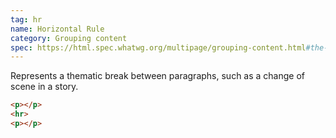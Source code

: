 ```yaml
---
tag: hr
name: Horizontal Rule
category: Grouping content
spec: https://html.spec.whatwg.org/multipage/grouping-content.html#the-hr-element
---
```


Represents a thematic break between paragraphs, such as a change of scene in a story.

<!-- prettier-ignore-start -->
```html
<p></p>
<hr>
<p></p>
```
<!-- prettier-ignore-end -->
